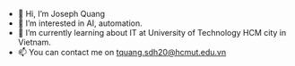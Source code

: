 - 👋 Hi, I’m Joseph Quang
- 👀 I’m interested in AI, automation.
- 🌱 I’m currently learning about IT at University of Technology HCM city in Vietnam.
- 📫 You can contact me on tquang.sdh20@hcmut.edu.vn
<!--- 💞️ I’m looking to collaborate on ... --->
<!---
tquangsdh20/tquangsdh20 is a ✨ special ✨ repository because its `README.md` (this file) appears on your GitHub profile.
You can click the Preview link to take a look at your changes.
--->
